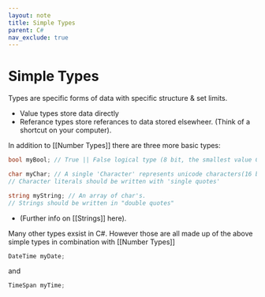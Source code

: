 ```yaml
---
layout: note
title: Simple Types
parent: C#
nav_exclude: true
---
```

# Simple Types

Types are specific forms of data with specific structure & set limits.
- Value types store data directly
- Referance types store referances to data stored elsewheer. (Think of a shortcut on your computer).

In addition to [[Number Types]] there are three more basic types:
```cs
bool myBool; // True || False logical type (8 bit, the smallest value C# will allow you to store)

char myChar; // A single 'Character' represents unicode characters(16 bit, 65,535 possible characters stored) 
// Character literals should be written with 'single quotes'

string myString; // An array of char's. 
// Strings should be written in "double quotes"
```
- (Further info on [[Strings]] here).

Many other types exsist in C#. However those are all made up of the above simple types in combination with [[Number Types]]
```cs
DateTime myDate;
```
and
```cs
TimeSpan myTime;
```

